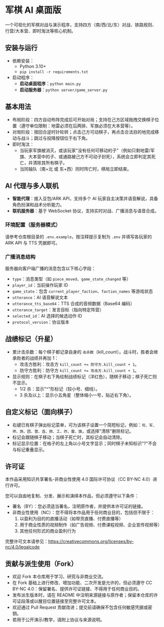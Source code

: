 # 军棋 AI 桌面版

一个可视化的军棋对战与演示程序，支持四方（南/西/北/东）对战、铁路规则、行营/大本营、即时淘汰等核心机制。

## 安装与运行

- 依赖安装：
  - Python 3.10+
  - `pip install -r requirements.txt`
- 启动程序：
  - **启动桌面程序**：`python main.py`
  - **启动服务器**：`python server/game_server.py`

## 基本用法

- 布局阶段：四方自动布阵完成后可开始对局；支持在己方区域拖拽交换棋子位置（遵守单位限制：地雷必须在后两排、军旗必须在大本营等）。
- 对局阶段：按回合逆时针轮转；点击己方可动棋子，再点击合法目的地完成移动与战斗；跳过与投降按钮位于右下角。
- 即时淘汰：
  - 当玩家军旗被消灭，或该玩家"没有任何可移动的子"（例如只剩地雷/军旗、大本营中的子、或通路被己方不可动子封死），系统会立即判定其死亡，并清除其所有棋子。
  - 当同轴队（南+北 或 东+西）同时阵亡时，棋局立即结束。

## AI 代理与多人联机

- **智能代理**：接入豆包/ARK API，支持多个 AI 玩家自主决策并语音解说，具备角色扮演和战术分析能力。
- **联机服务器**：基于 WebSocket 协议，支持实时对战、广播消息与语音合成。

### 环境配置（服务器模式）

请参考仓库根目录的 `.env.example`，按注释提示复制为 `.env` 并填写各玩家的 ARK API 与 TTS 凭据即可。

### 广播消息结构

服务器向客户端广播的消息包含以下核心字段：

- `type`：消息类型（如 `piece_moved`、`game_state_changed` 等）
- `player_id`：当前操作玩家 ID
- `game_state`：包含 `current_player_faction`、`faction_names` 等游戏状态
- `utterance`：AI 语音解说文本
- `utterance_tts_base64`：TTS 合成的音频数据（Base64 编码）
- `utterance_target`：发言目标（指向特定阵营）
- `selected_id`：AI 选择的候选动作 ID
- `protocol_version`：协议版本

## 战绩标记（升星）

- 累计击杀数：每个棋子都记录自身的 `击杀数`（kill_count）。战斗时，胜者会继承败者的战绩并再加 1：
  - 攻击方胜利：攻击方 `kill_count += 防守方.kill_count + 1`。
  - 防守方胜利：防守方 `kill_count += 攻击方.kill_count + 1`。
- 显示规则：在棋子右下角绘制战绩标记（洋红色），随棋子移动；棋子死亡则不显示。
  - 1/2 杀：显示"^"形标记（较小号、细线）。
  - 3 杀及以上：显示小五角星（整体缩小一号，贴近右下角）。

## 自定义标记（面向棋子）

- 右键已有棋子弹出标记菜单，可为该棋子设置一个简短标记，例如：`司、军、师、旅、团、营、连、排、工、炸、雷、旗`，或选择"清除"删除标记。
- 标记会跟随棋子移动；当棋子死亡时，其标记会自动清除。
- 标记显示位置：在格子的左上角以小号文字显示；同时棋子未知标识"?"不会与标记重叠显示。

## 许可证

本作品采用知识共享署名-非商业性使用 4.0 国际许可协议（CC BY-NC 4.0）进行许可。

您可以自由地复制、分发、展示和演绎本作品，但必须遵守以下条件：
- 署名（BY）：您必须适当署名，注明原作者，并提供本许可证的链接。
- 非商业性使用（NC）：您不得将本作品用于任何商业目的，包括但不限于：
  1. 以盈利为目的的直播活动（如带货直播、付费直播等）
  2. 用于商业性质的视频制作（如广告视频、付费课程视频、企业宣传视频等）
  3. 其他任何形式的商业盈利行为

完整许可文本请参见：https://creativecommons.org/licenses/by-nc/4.0/legalcode

## 贡献与派生使用（Fork）

- 欢迎 Fork 本仓库用于学习、研究与非商业交流。
- 在 Fork 基础上进行修改、增加功能、二次开发是允许的，但必须遵守 CC BY-NC 4.0：保留署名、提供许可证链接、不得用于任何商业目的。
- 发布派生版本时，请在 README 中注明来源链接与原作者；保留本仓库的许可证段落或以醒目位置链接至完整许可文本。
- 欢迎通过 Pull Request 贡献改进；提交前请确保不包含任何敏感凭据或密钥。
- 若用于公开演示/教学，请附上协议与来源说明。